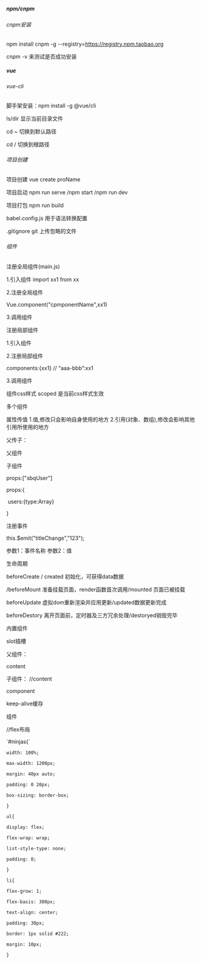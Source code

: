 ##### npm/cnpm

###### cnpm安装

npm install cnpm -g --registry=https://registry.npm.taobao.org

cnpm -v 来测试是否成功安装



##### vue

###### vue-cli

脚手架安装：npm install -g @vue/cli

ls/dir 显示当前目录文件

cd ~ 切换到默认路径

cd / 切换到根路径

###### 项目创建

项目创建 vue create proName

项目启动 npm run serve /npm start /npm run dev

项目打包 npm run build 

babel.config.js  用于语法转换配置

.gitignore  git 上传忽略的文件

###### 组件

注册全局组件(main.js)

1.引入组件 import xx1 from xx

2.注册全局组件

Vue.component("cpmponentName",xx1)

3.调用组件<xx1/>

注册局部组件

1.引入组件

2.注册局部组件

components:{xx1}     // “aaa-bbb”:xx1

3.调用组件



组件css样式           scoped 是当前css样式生效



多个组件  

属性传值   1.值,修改只会影响自身使用的地方  2.引用(对象、数组),修改会影响其他引用所使用的地方

父传子：

父组件<User :sbqUsers="user"/>

子组件

props:["sbqUser"]

props:{

​	users:{type:Array}

}

注册事件

this.$emit("titleChange","123");

参数1：事件名称 参数2：值



生命周期

beforeCreate / created 初始化，可获得data数据

/beforeMount 准备挂载页面，render函数首次调用/mounted 页面已被挂载

beforeUpdate 虚拟dom重新渲染并应用更新/updated数据更新完成

beforeDestory 离开页面前，定时器及三方冗余处理/destoryed销毁完毕



内置组件

slot插槽

 父组件：<User><div slot='xx'>content</div></User>

子组件：<slot  name='xx'></slot>  //content



component

<component :is="componentId"></component>

keep-alive缓存

<keep-alive>组件</keep-alive>



//flex布局

\`#ninjas{`

  `width: 100%;`

  `max-width: 1200px;`

  `margin: 40px auto;`

  `padding: 0 20px;`

  `box-sizing: border-box;`

`}`

`ul{`

  `display: flex;`

  `flex-wrap: wrap;`

  `list-style-type: none;`

  `padding: 0;`

`}`

`li{`

  `flex-grow: 1;`

  `flex-basis: 300px;`

  `text-align: center;`

  `padding: 30px;`

  `border: 1px solid #222;`

  `margin: 10px;`

`}`

